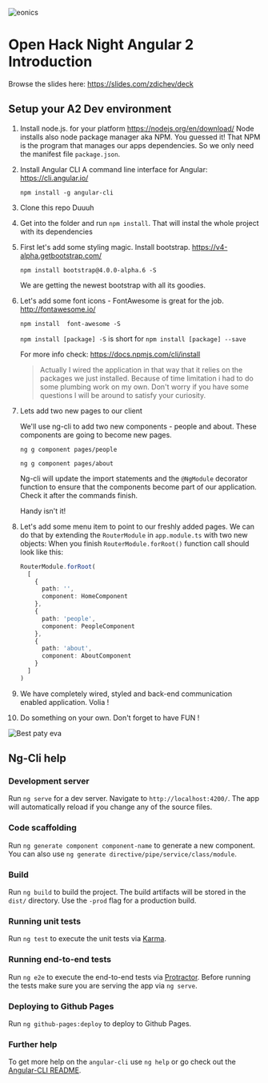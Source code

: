 ![eonics](http://eonics.nl/wp-content/uploads/2015/11/Eonics-logo-header-website4.jpg)
# Open Hack Night Angular 2 Introduction
Browse the slides here: https://slides.com/zdichev/deck 


## Setup your A2 Dev environment

1. Install node.js. for your platform https://nodejs.org/en/download/
Node installs also node package manager aka NPM. You guessed it! That NPM is the program that manages our apps dependencies. So we only need the manifest file `package.json`.

2. Install Angular CLI A command line interface for Angular: https://cli.angular.io/ 
    ```
    npm install -g angular-cli
    ```
3. Clone this repo Duuuh

4. Get into the folder and run `npm install`. That will instal the whole project with its dependencies

5. First let's add some styling magic. Install bootstrap. https://v4-alpha.getbootstrap.com/
    ```
    npm install bootstrap@4.0.0-alpha.6 -S
    ```
    We are getting the newest bootstrap with all its goodies.

6. Let's add some font icons - FontAwesome is great for the job. http://fontawesome.io/
    ```
    npm install  font-awesome -S
    ```
    `npm install [package] -S` is short for `npm install [package] --save` 

    For more info check: https://docs.npmjs.com/cli/install

    > Actually I wired the application in that way that it relies on the packages we just installed. Because of time limitation i had to do some plumbing work on my own. Don't worry if you have some questions I will be around to satisfy your curiosity.

7. Lets add two new pages to our client

    We'll use ng-cli to add two new components - people and about. These components are going to become new pages.
    ```
    ng g component pages/people
    ```
    ```
    ng g component pages/about
    ```

    Ng-cli will update the import statements and the `@NgModule` decorator function to ensure that the components become part of our application. Check it after the commands finish. 

    Handy isn't it!
8. Let's add some menu item to point to our freshly added pages. We can do that by extending the `RouterModule` in `app.module.ts` with two new objects:
    When you finish `RouterModule.forRoot()` function call should look like this:
    ```ts
    RouterModule.forRoot(
      [
        {
          path: '',
          component: HomeComponent
        },
        {
          path: 'people',
          component: PeopleComponent
        },
        {
          path: 'about',
          component: AboutComponent
        }
      ]
    )
    ```
    
    
9. We have completely wired, styled and back-end communication enabled application. Volia !
10. Do something on your own.  Don't forget to have FUN !

  ![Best paty eva](https://cdn.meme.am/cache/instances/folder44/66743044.jpg)

## Ng-Cli help 

### Development server
Run `ng serve` for a dev server. Navigate to `http://localhost:4200/`. The app will automatically reload if you change any of the source files.

### Code scaffolding

Run `ng generate component component-name` to generate a new component. You can also use `ng generate directive/pipe/service/class/module`.

### Build

Run `ng build` to build the project. The build artifacts will be stored in the `dist/` directory. Use the `-prod` flag for a production build.

### Running unit tests

Run `ng test` to execute the unit tests via [Karma](https://karma-runner.github.io).

### Running end-to-end tests

Run `ng e2e` to execute the end-to-end tests via [Protractor](http://www.protractortest.org/).
Before running the tests make sure you are serving the app via `ng serve`.

### Deploying to Github Pages

Run `ng github-pages:deploy` to deploy to Github Pages.

### Further help

To get more help on the `angular-cli` use `ng help` or go check out the [Angular-CLI README](https://github.com/angular/angular-cli/blob/master/README.md).
